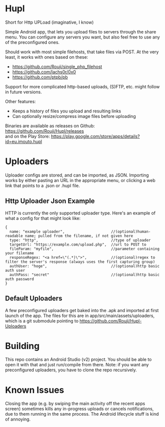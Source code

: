 # Hupl
Short for Http UPLoad (imaginative, I know)

Simple Android app, that lets you upload files to servers through the share menu. 
You can configure any servers you want, but also feel free to use any of the preconfigured ones. 

Should work with most simple filehosts, that take files via POST. At the very least, it works with ones based on these:
* https://github.com/Rouji/single_php_filehost
* https://github.com/lachs0r/0x0
* https://github.com/ptpb/pb

Support for more complicated http-based uploads, (S)FTP, etc. might follow in future versions. 

Other features:
* Keeps a history of files you upload and resulting links
* Can optionally resize/compress image files before uploading

Binaries are available as releases on Github: https://github.com/Rouji/Hupl/releases  
and on the Play Store: https://play.google.com/store/apps/details?id=eu.imouto.hupl 

# Uploaders
Uploader configs are stored, and can be imported, as JSON.
Importing works by either pasting an URL in the appropriate menu, or clicking a web link that points to a .json or .hupl file.

## Http Uploader Json Example
HTTP is currently the only supported uploader type. Here's an example of what a config for that might look like:
```
{
  name: "example uploader",                     //(optional)human-readable name; pulled from the filename, if not given here 
  type: "http",                                 //type of uploader
  targetUrl: "https://example.com/upload.php",  //url to POST to
  fileParam: "myfile",                          //parameter containing your filename
  responseRegex: "<a href=\"(.*)\">",           //(optional)regex to filter the server's response (always uses the first capturing group)
  authUser: "hoge",                             //(optional)http basic auth user
  authPass: "secret"                            //(optional)http basic auth password
}
```

## Default Uploaders
A few preconfigured uploaders get baked into the .apk and imported at first launch of the app. The files for this are in app/src/main/assets/uploaders, which is a git submodule pointing to https://github.com/Rouji/Hupl-Uploaders

# Building
This repo contains an Android Studio (v2) project. You should be able to open it with that and just run/compile from there. 
Note: if you want any preconfigured uploaders, you have to clone the repo recursively.

# Known Issues
Closing the app (e.g. by swiping the main activity off the recent apps screen) sometimes kills any in-progress uploads or cancels notifications, due to them running in the same process. The Android lifecycle stuff is kind of annoying.
